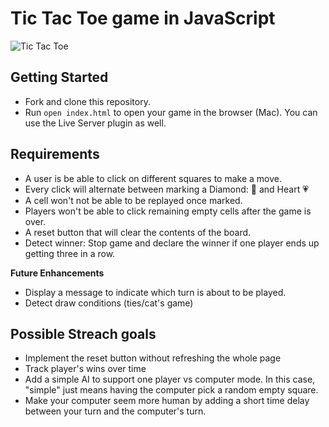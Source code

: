 
# Tic Tac Toe game in JavaScript


![Tic Tac Toe](https://vuejsexamples.com/content/images/2017/03/Tic-Tac-Toe.gif)


## Getting Started

- Fork and clone this repository.
- Run `open index.html` to open your game in the browser (Mac). You can use the Live Server plugin as well.

## Requirements
- A user is be able to click on different squares to make a move.
- Every click will alternate between marking a Diamond: :diamond_shape_with_a_dot_inside: and Heart :heartpulse:
- A cell won't not be able to be replayed once marked.
- Players won't be able to click remaining empty cells after the game is over.
- A reset button that will clear the contents of the board.
- Detect winner: Stop game and declare the winner if one player ends up getting three in a row. 

**Future Enhancements** 
- Display a message to indicate which turn is about to be played.
- Detect draw conditions (ties/cat's game)
  
## Possible Streach goals
- Implement the reset button without refreshing the whole page
- Track player's wins over time
- Add a simple AI to support one player vs computer mode. In this case, "simple" just means having the computer pick a random empty square.
- Make your computer seem more human by adding a short time delay between your turn and the computer's turn.
